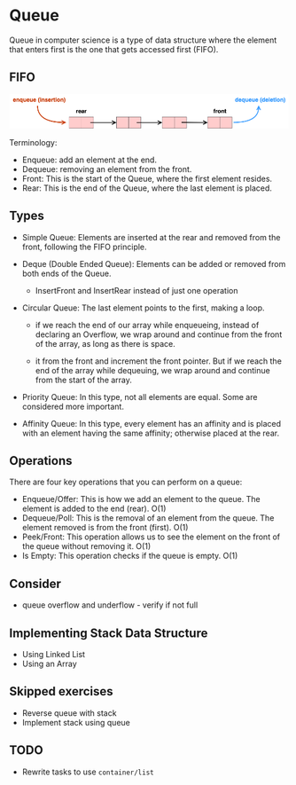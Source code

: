 # Queue

Queue in computer science is a type of data structure where the element that
enters first is the one that gets accessed first (FIFO).

## FIFO

![](attachements/queue.png)

Terminology:

- Enqueue: add an element at the end.
- Dequeue: removing an element from the front.
- Front: This is the start of the Queue, where the first element resides.
- Rear: This is the end of the Queue, where the last element is placed.

## Types

- Simple Queue: Elements are inserted at the rear and removed from the front,
  following the FIFO principle.

- Deque (Double Ended Queue): Elements can be added or removed from both ends of
  the Queue.

  - InsertFront and InsertRear instead of just one operation

- Circular Queue: The last element points to the first, making a loop.

  - if we reach the end of our array while enqueueing, instead of declaring an
    Overflow, we wrap around and continue from the front of the array, as long
    as there is space.

  - it from the front and increment the front pointer. But if we reach the end
    of the array while dequeuing, we wrap around and continue from the start of
    the array.

- Priority Queue: In this type, not all elements are equal. Some are considered
  more important.

- Affinity Queue: In this type, every element has an affinity and is placed with
  an element having the same affinity; otherwise placed at the rear.

## Operations

There are four key operations that you can perform on a queue:

- Enqueue/Offer: This is how we add an element to the queue. The element is
  added to the end (rear). O(1)
- Dequeue/Poll: This is the removal of an element from the queue. The element
  removed is from the front (first). O(1)
- Peek/Front: This operation allows us to see the element on the front of the
  queue without removing it. O(1)
- Is Empty: This operation checks if the queue is empty. O(1)

## Consider

- queue overflow and underflow - verify if not full

## Implementing Stack Data Structure

- Using Linked List
- Using an Array

## Skipped exercises

- Reverse queue with stack
- Implement stack using queue

## TODO

- Rewrite tasks to use `container/list`
